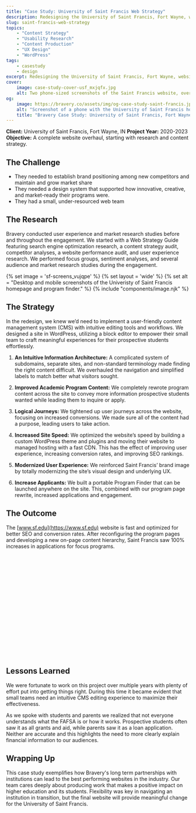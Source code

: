 ```yaml
---
title: "Case Study: University of Saint Francis Web Strategy"
description: Redesigning the University of Saint Francis, Fort Wayne, website starting with research and strategy.
slug: saint-francis-web-strategy
topics:
    - "Content Strategy"
    - "Usability Research"
    - "Content Production"
    - "UX Design"
    - "WordPress"
tags:
    - casestudy
    - design
excerpt: Redesigning the University of Saint Francis, Fort Wayne, website starting with research and strategy.
cover:
    image: case-study-cover-usf_mxjqfx.jpg
    alt: Two phone-sized screenshots of the Saint Francis website, overlapping each other. Text reads, Case Study. University of Saint Francis.
og:
    image: https://bravery.co/assets/img/og-case-study-saint-francis.jpg
    alt: "Screenshot of a phone with the University of Saint Francis homepage loaded up. Text reads Bravery Case Study. University of Saint Francis, Fort Wayne"
    title: "Bravery Case Study: University of Saint Francis, Fort Wayne"
---
```


**Client:** University of Saint Francis, Fort Wayne, IN
**Project Year:** 2020-2023
**Objective:** A complete website overhaul, starting with research and content strategy.

## The Challenge

- They needed to establish brand positioning among new competitors and maintain and grow market share
- They needed a design system that supported how innovative, creative, and market-ready their programs were.
- They had a small, under-resourced web team

## The Research

Bravery conducted user experience and market research studies before and throughout the engagement. We started with a Web Strategy Guide featuring search engine optimization research, a content strategy audit, competitor analyses, a website performance audit, and user experience research. We performed focus groups, sentiment analyses, and several audience and market research studies during the engagement.

{% set image = 'sf-screens_vujqpe' %}
{% set layout = 'wide' %}
{% set alt = "Desktop and mobile screenshots of the Univeristy of Saint Francis homepage and program finder." %}
{% include "components/image.njk" %}

## The Strategy

In the redesign, we knew we’d need to implement a user-friendly content management system (CMS) with intuitive editing tools and workflows. We designed a site in WordPress, utilizing a block editor to empower their small team to craft meaningful experiences for their prospective students effortlessly.

1. **An Intuitive Information Architecture:** A complicated system of subdomains, separate sites, and non-standard terminology made finding the right content difficult. We overhauled the navigation and simplified labels to match better what visitors sought.

2. **Improved Academic Program Content:** We completely rewrote program content across the site to convey more information prospective students wanted while leading them to inquire or apply.

3. **Logical Journeys:** We tightened up user journeys across the website, focusing on increased conversions. We made sure all of the content had a purpose, leading users to take action.

4. **Increased Site Speed:** We optimized the website’s speed by building a custom WordPress theme and plugins and moving their website to managed hosting with a fast CDN. This has the effect of improving user experience, increasing conversion rates, and improving SEO rankings.

5. **Modernized User Experience:** We reinforced Saint Francis’ brand image by totally modernizing the site’s visual design and underlying UX.

6. **Increase Applicants:** We built a portable Program Finder that can be launched anywhere on the site. This, combined with our program page rewrite, increased applications and engagement.

## The Outcome

The [www.sf.edu](https://www.sf.edu) website is fast and optimized for better SEO and conversion rates. After reconfiguring the program pages and developing a new on-page content hierarchy, Saint Francis saw 100% increases in applications for focus programs.

<figure data-layout="wide">
    <script src="https://fast.wistia.com/embed/medias/cn2u4kbjmt.jsonp" async></script><script src="https://fast.wistia.com/assets/external/E-v1.js" async></script><div class="wistia_responsive_padding" style="padding:65.42% 0 0 0;position:relative;"><div class="wistia_responsive_wrapper" style="height:100%;left:0;position:absolute;top:0;width:100%;"><div class="wistia_embed wistia_async_cn2u4kbjmt seo=true videoFoam=true" style="height:100%;position:relative;width:100%"><div class="wistia_swatch" style="height:100%;left:0;opacity:0;overflow:hidden;position:absolute;top:0;transition:opacity 200ms;width:100%;"><img src="https://fast.wistia.com/embed/medias/cn2u4kbjmt/swatch" style="filter:blur(5px);height:100%;object-fit:contain;width:100%;" alt="" aria-hidden="true" onload="this.parentNode.style.opacity=1;" /></div></div></div></div>
</figure>

## Lessons Learned

We were fortunate to work on this project over multiple years with plenty of effort put into getting things right. During this time it became evident that small teams need an intuitive CMS editing experience to maximize their effectiveness.

As we spoke with students and parents we realized that not everyone understands what the FAFSA is or how it works. Prospective students often saw it as all grants and aid, while parents saw it as a loan application. Neither are accurate and this highlights the need to more clearly explain financial information to our audiences.

## Wrapping Up

This case study exemplifies how Bravery's long term partnerships with institutions can lead to the best performing websites in the industry. Our team cares deeply about producing work that makes a positive impact on higher education and its students. Flexibility was key in navigating an institution in transition, but the final website will provide meaningful change for the University of Saint Francis.
